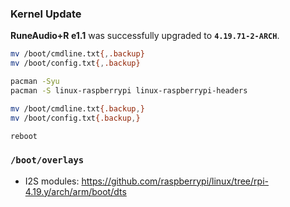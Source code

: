 ### Kernel Update

**RuneAudio+R e1.1** was successfully upgraded to **`4.19.71-2-ARCH`**.
```sh
mv /boot/cmdline.txt{,.backup}
mv /boot/config.txt{,.backup}

pacman -Syu
pacman -S linux-raspberrypi linux-raspberrypi-headers

mv /boot/cmdline.txt{.backup,}
mv /boot/config.txt{.backup,}

reboot
```

### `/boot/overlays`
- I2S modules: https://github.com/raspberrypi/linux/tree/rpi-4.19.y/arch/arm/boot/dts
